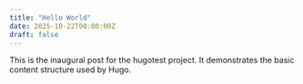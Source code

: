 ```yaml
---
title: "Hello World"
date: 2025-10-22T00:00:00Z
draft: false
---
```


This is the inaugural post for the hugotest project. It demonstrates the basic content structure used by Hugo.
